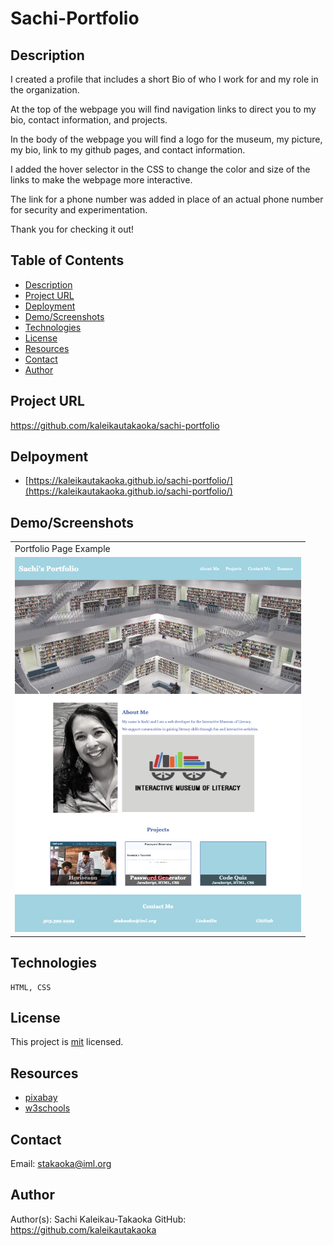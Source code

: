 # Sachi-Portfolio

## Description

I created a profile that includes a short Bio of who I work for and my role in the organization.

At the top of the webpage you will find navigation links to direct you to my bio, contact information, and projects.

In the body of the webpage you will find a logo for the museum, my picture, my bio, link to my github pages, and contact information.

I added the hover selector in the CSS to change the color and size of the links to make the webpage more interactive.

The link for a phone number was added in place of an actual phone number for security and experimentation.

Thank you for checking it out!

## Table of Contents

* [Description](#Description)
* [Project URL](#Project-URL)
* [Deployment](#Deployment)
* [Demo/Screenshots](#Demo/Screenshots)
* [Technologies](#Technologies)
* [License](#License)
* [Resources](#Resources)
* [Contact](#Contact)
* [Author](#Author)

## Project URL

  <https://github.com/kaleikautakaoka/sachi-portfolio>

## Delpoyment

* [https://kaleikautakaoka.github.io/sachi-portfolio/](https://kaleikautakaoka.github.io/sachi-portfolio/)

## Demo/Screenshots

  <table>
    <tr>
      <td>Portfolio Page Example</td>
    </tr>
    <tr>
      <td><img src="./assets/images/portfolio.png" height=600 alt="screenshot of portfolio"></td>
    </tr>
  </table>

## Technologies

  ```
  HTML, CSS
  ```  

## License

  This project is [mit](https://choosealicense.com/licenses/mit/) licensed.

## Resources

* [pixabay](https://pixabay.com/)
* [w3schools](https://www.w3schools.com/)

## Contact

  Email: stakaoka@iml.org

## Author

  Author(s): Sachi Kaleikau-Takaoka
  GitHub: <https://github.com/kaleikautakaoka>
